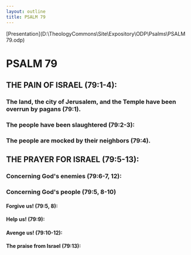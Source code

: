 ```yaml
---
layout: outline
title: PSALM 79
---
```

[Presentation](D:\TheologyCommons\Site\Expository\ODP\Psalms\PSALM 79.odp)
# PSALM 79 
## THE PAIN OF ISRAEL (79:1-4): 
###  The land, the city of Jerusalem, and the Temple have been overrun by pagans (79:1). 
###  The people have been slaughtered (79:2-3): 
###  The people are mocked by their neighbors (79:4). 
## THE PRAYER FOR ISRAEL (79:5-13): 
###  Concerning God\'s enemies (79:6-7, 12): 
###  Concerning God\'s people (79:5, 8-10) 
####  Forgive us! (79:5, 8): 
####  Help us! (79:9): 
####  Avenge us! (79:10-12): 
####  The praise from Israel (79:13): 
